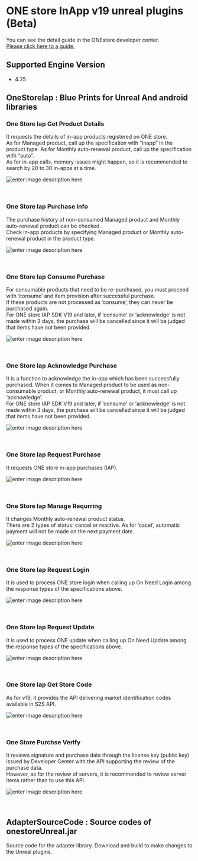 # ONE store InApp v19 unreal plugins (Beta)

You can see the detail guide in the ONEstore developer center. <br>
[Please click here to a guide.](https://dev.onestore.co.kr/wiki/en/x/9wJZ)

## Supported Engine Version

- 4.25 


## OneStoreIap : Blue Prints for Unreal And android libraries


 ### One Store Iap Get Product Details
 It requests the details of in-app products registered on ONE store.<br>
 As for Managed product, call up the specification with “inapp” in the product type. As for Monthly auto-renewal product, call up the specification with “auto”.<br>
As for in-app calls, memory issues might happen, so it is recommended to search by 20 to 30 in-apps at a time.<br>
 
 ![enter image description here](https://dev.onestore.co.kr/wiki/en/doc/files/5833463/5833493/1/1607999424000/%E1%84%89%E1%85%B3%E1%84%8F%E1%85%B3%E1%84%85%E1%85%B5%E1%86%AB%E1%84%89%E1%85%A3%E1%86%BA+2020-08-31+%E1%84%8B%E1%85%A9%E1%84%92%E1%85%AE+4.00.39.png)

 <br>
 
 ### One Store Iap Purchase Info
 The purchase history of non-consumed Managed product and Monthly auto-renewal product can be checked.<br>
 Check in-app products by specifying Managed product or Monthly auto-renewal product in the product type.<br>
 
  ![enter image description here](https://dev.onestore.co.kr/wiki/en/doc/files/5833463/5833490/1/1607999424000/%E1%84%89%E1%85%B3%E1%84%8F%E1%85%B3%E1%84%85%E1%85%B5%E1%86%AB%E1%84%89%E1%85%A3%E1%86%BA+2020-08-31+%E1%84%8B%E1%85%A9%E1%84%92%E1%85%AE+3.59.37.png)
  
 <br>
 
 ### One Store Iap Consume Purchase 
 For consumable products that need to be re-purchased, you must proceed with ‘consume’ and item provision after successful purchase. <br>
 If these products are not processed as ‘consume’, they can never be purchased again.<br>
 For ONE store IAP SDK V19 and later, if ‘consume’ or ‘acknowledge’ is not made within 3 days, the purchase will be cancelled since it will be judged that items have not been provided.<br> 
 
 ![enter image description here](https://dev.onestore.co.kr/wiki/en/doc/files/5833463/5833495/1/1607999424000/%E1%84%89%E1%85%B3%E1%84%8F%E1%85%B3%E1%84%85%E1%85%B5%E1%86%AB%E1%84%89%E1%85%A3%E1%86%BA+2020-08-31+%E1%84%8B%E1%85%A9%E1%84%92%E1%85%AE+4.21.29.png)
 
 <br>
 
 ### One Store Iap Acknowledge Purchase 
 It is a function to acknowledge the in-app which has been successfully purchased. When it comes to Managed product to be used as non-consumable product, or Monthly auto-renewal product, it must call up ‘acknowledge’. <br>
 For ONE store IAP SDK V19 and later, if ‘consume’ or ‘acknowledge’ is not made within 3 days, the purchase will be cancelled since it will be judged that items have not been provided.<br> 
 
 ![enter image description here](https://dev.onestore.co.kr/wiki/en/doc/files/5833463/5833494/1/1607999424000/%E1%84%89%E1%85%B3%E1%84%8F%E1%85%B3%E1%84%85%E1%85%B5%E1%86%AB%E1%84%89%E1%85%A3%E1%86%BA+2020-08-31+%E1%84%8B%E1%85%A9%E1%84%92%E1%85%AE+4.29.24.png)
 
 <br>
 
 ### One Store Iap Request Purchase 
 It requests ONE store in-app purchases (IAP).<br> 
 
 ![enter image description here](https://dev.onestore.co.kr/wiki/en/doc/files/5833463/5833492/1/1607999424000/%E1%84%89%E1%85%B3%E1%84%8F%E1%85%B3%E1%84%85%E1%85%B5%E1%86%AB%E1%84%89%E1%85%A3%E1%86%BA+2020-08-31+%E1%84%8B%E1%85%A9%E1%84%92%E1%85%AE+4.14.54.png)
 
 <br>
 
 ### One Store Iap Manage Requrring 
 It changes Monthly auto-renewal product status.<br>
 There are 2 types of status: cancel or reactive. As for ‘cacel’, automatic payment will not be made on the next payment date.<br> 
 
 ![enter image description here](https://dev.onestore.co.kr/wiki/en/doc/files/5833463/5833481/1/1607999424000/%E1%84%89%E1%85%B3%E1%84%8F%E1%85%B3%E1%84%85%E1%85%B5%E1%86%AB%E1%84%89%E1%85%A3%E1%86%BA+2020-08-31+%E1%84%8B%E1%85%A9%E1%84%92%E1%85%AE+4.32.48.png)
 
 <br>
 
 ### One Store Iap Request Login
 It is used to process ONE store login when calling up On Need Login among the response types of the specifications above.<br>
 
 ![enter image description here](https://dev.onestore.co.kr/wiki/en/doc/files/5833463/5833483/1/1607999424000/%E1%84%89%E1%85%B3%E1%84%8F%E1%85%B3%E1%84%85%E1%85%B5%E1%86%AB%E1%84%89%E1%85%A3%E1%86%BA+2020-08-31+%E1%84%8B%E1%85%A9%E1%84%92%E1%85%AE+4.40.27.png)
 
 <br>
 
 ### One Store Iap Request Update 
 It is used to process ONE update when calling up On Need Update among the response types of the specifications above. <br>
 
 ![enter image description here](https://dev.onestore.co.kr/wiki/en/doc/files/5833463/5833482/1/1607999424000/%E1%84%89%E1%85%B3%E1%84%8F%E1%85%B3%E1%84%85%E1%85%B5%E1%86%AB%E1%84%89%E1%85%A3%E1%86%BA+2020-08-31+%E1%84%8B%E1%85%A9%E1%84%92%E1%85%AE+4.43.04.png)
 
 <br>
 
 ### One Store Iap Get Store Code 
 As for v19, it provides the API delivering market identification codes available in S2S API. <br> 
 
 ![enter image description here](https://dev.onestore.co.kr/wiki/en/doc/files/5833463/5833480/1/1607999424000/%E1%84%89%E1%85%B3%E1%84%8F%E1%85%B3%E1%84%85%E1%85%B5%E1%86%AB%E1%84%89%E1%85%A3%E1%86%BA+2020-08-31+%E1%84%8B%E1%85%A9%E1%84%92%E1%85%AE+4.37.25.png)
 
 <br>
 
 ### One Store Purchse Verify 
 It reviews signature and purchase data through the license key (public key) issued by Developer Center with the API supporting the review of the purchase data.<br>
 However, as for the review of servers, it is recommended to review server items rather than to use this API. <br>
 
 ![enter image description here](https://dev.onestore.co.kr/wiki/en/doc/files/5833463/5833485/1/1607999424000/%E1%84%89%E1%85%B3%E1%84%8F%E1%85%B3%E1%84%85%E1%85%B5%E1%86%AB%E1%84%89%E1%85%A3%E1%86%BA+2020-08-31+%E1%84%8B%E1%85%A9%E1%84%92%E1%85%AE+4.47.45.png)
 
 <br>
 


## AdapterSourceCode : Source codes of onestoreUnreal.jar  

Source code for the adapter library.
Download and build to make changes to the Unreal plugins.




